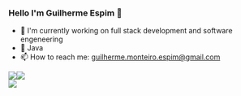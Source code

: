 ### Hello I'm Guilherme Espim 👋

<!--
**GuiEspim18/GuiEspim18** is a ✨ _special_ ✨ repository because its `README.md` (this file) appears on your GitHub profile.

Here are some ideas to get you started:

- 🔭 I’m currently working on ...
- 🌱 I’m currently learning ...
- 👯 I’m looking to collaborate on ...
- 🤔 I’m looking for help with ...
- 💬 Ask me about ...
- 📫 How to reach me: ...
- 😄 Pronouns: ...
- ⚡ Fun fact: ...
-->

- 🔭 I'm currently working on full stack development and software engeneering
- 🌱 Java
- 📫 How to reach me: guilherme.monteiro.espim@gmail.com

<div style="display: flex; flex-wrap: wrap;">
  <img align="center" src="https://github-readme-stats.vercel.app/api?username=GuiEspim18&theme=prussian&show_icons=true&hide_border=true&count_private=true" />
  <img align="center" src="https://github-readme-streak-stats.herokuapp.com/?user=GuiEspim18&theme=prussian&hide_border=true" />
</div>
<div>
   <img align="center" src="https://github-readme-stats.vercel.app/api/top-langs/?username=GuiEspim18&theme=prussian&layout=compact" />
</div>

